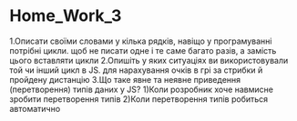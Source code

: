 # Home_Work_3

1.Описати своїми словами у кілька рядків, навіщо у програмуванні потрібні цикли.
щоб не писати одне і те саме багато разів, а замість цього вставляти цикли
2.Опишіть у яких ситуаціях ви використовували той чи інший цикл в JS.
для нарахування очків в грі за стрибки й пройдену дистанцію
3.Що таке явне та неявне приведення (перетворення) типів даних у JS?
1)Коли розробник хоче навмисне зробити перетворення типів
2)Коли перетворення типів робиться автоматично
